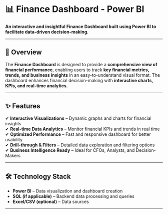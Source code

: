 # 📊 Finance Dashboard - Power BI

**An interactive and insightful Finance Dashboard built using Power BI to facilitate data-driven decision-making.**  

---

## 📖 Overview
The **Finance Dashboard** is designed to provide a **comprehensive view of financial performance**, enabling users to track **key financial metrics, trends, and business insights** in an easy-to-understand visual format. The dashboard enhances financial decision-making with **interactive charts, KPIs, and real-time analytics**.

---

## ✨ Features

✔ **Interactive Visualizations** – Dynamic graphs and charts for financial insights  
✔ **Real-time Data Analytics** – Monitor financial KPIs and trends in real time  
✔ **Optimized Performance** – Fast and responsive dashboard for better usability  
✔ **Drill-through & Filters** – Detailed data exploration and filtering options  
✔ **Business Intelligence Ready** – Ideal for CFOs, Analysts, and Decision-Makers  

---

## 🛠 Technology Stack

- **Power BI** – Data visualization and dashboard creation  
- **SQL (if applicable)** – Backend data processing and queries  
- **Excel/CSV (optional)** – Data sources  

---
